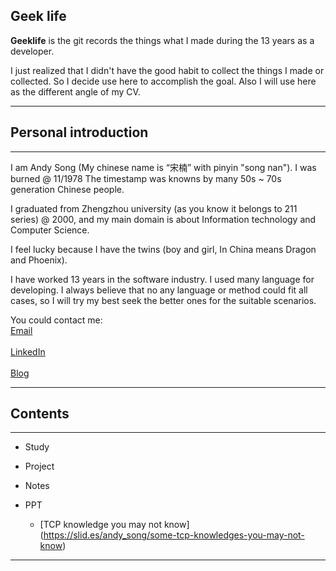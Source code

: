 Geek life
------
**Geeklife** is the git records the things what I made during the 13 years as a developer.

I just realized that I didn't have the good habit to collect the things I made or collected.
So I decide use here to accomplish the goal. Also I will use here as the different angle of
my CV. 

--------------- 


## Personal introduction
------

I am Andy Song (My chinese name is “宋楠” with pinyin "song nan"). I was burned @ 11/1978 
The timestamp was knowns by many 50s ~ 70s generation Chinese people.

I graduated from Zhengzhou university (as you know it belongs to 211 series) @ 2000, and 
my main domain is about Information technology and Computer Science.

I feel lucky because I have the twins (boy and girl, In China means Dragon and Phoenix).

I have worked 13 years in the software industry. I used many language for developing. I 
always believe that no any language or method could fit all cases, so I will try my best
seek the better ones for the suitable scenarios. 

You could contact me:
<br>[Email](hqxsn@hotmail.com)</br>
<br>[LinkedIn](http://www.linkedin.com/in/andysongt)</br>
<br>[Blog](https://community.jboss.org/people/andy.song/blog)</br>

---------------

## Contents
------

* Study

* Project

* Notes

* PPT

	* [TCP knowledge you may not know] (https://slid.es/andy_song/some-tcp-knowledges-you-may-not-know)

---------------
